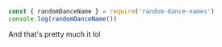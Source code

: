```js
const { randomDanceName } = require('random-dance-names')
console.log(randomDanceName())
```
And that's pretty much it lol